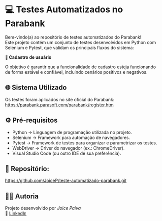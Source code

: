 # 💻 **Testes Automatizados no Parabank**

Bem-vindo(a) ao repositório de testes automatizados do Parabank!  
Este projeto contém um conjunto de testes desenvolvidos em Python com Selenium e Pytest, que validam os principais fluxos do sistema:

__📝 Cadastro de usuário__

O objetivo é garantir que a funcionalidade de cadastro esteja funcionando de forma estável e confiável, incluindo cenários positivos e negativos.

## **🌐 Sistema Utilizado**

Os testes foram aplicados no site oficial do Parabank:  
https://parabank.parasoft.com/parabank/register.htm

## **⚙️ Pré-requisitos**

- Python → Linguagem de programação utilizada no projeto.  
- Selenium → Framework para automação de navegadores.  
- Pytest → Framework de testes para organizar e parametrizar os testes.  
- WebDriver → Driver do navegador (ex.: ChromeDriver).  
- Visual Studio Code (ou outro IDE de sua preferência).

## **🚀 Repositório:**

https://github.com/JoiceP/teste-automatizado-parabank.git

## **👩‍💻 Autoria**

Projeto desenvolvido por _Joice Paiva_  
🔗 [LinkedIn](https://www.linkedin.com/in/joice-paiva96/)
